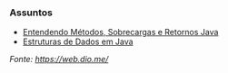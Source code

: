 ### Assuntos

* [Entendendo Métodos, Sobrecargas e Retornos Java](https://github.com/Tati-Ramos/Java-Exercises/tree/master/Dio/src/entendendo)
* [Estruturas de Dados em Java]()


_Fonte: https://web.dio.me/_
